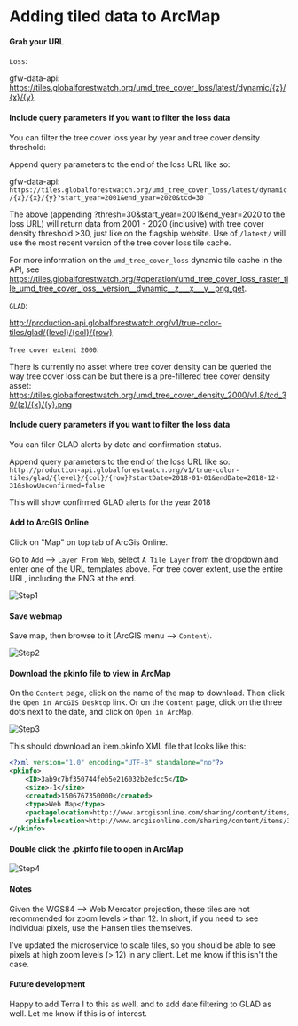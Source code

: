 # Adding tiled data to ArcMap


#### Grab your URL

`Loss`:

gfw-data-api: https://tiles.globalforestwatch.org/umd_tree_cover_loss/latest/dynamic/{z}/{x}/{y}

#### Include query parameters if you want to filter the loss data

You can filter the tree cover loss year by year and tree cover density threshold:

Append query parameters to the end of the loss URL like so:

gfw-data-api: `https://tiles.globalforestwatch.org/umd_tree_cover_loss/latest/dynamic/{z}/{x}/{y}?start_year=2001&end_year=2020&tcd=30`

The above (appending ?thresh=30&start_year=2001&end_year=2020 to the loss URL) will return  data from 2001 - 2020 (inclusive) with tree cover density threshold >30, just like on the flagship website. Use of `/latest/` will use the most recent version of the tree cover loss tile cache. 

For more information on the `umd_tree_cover_loss` dynamic tile cache in the API, see https://tiles.globalforestwatch.org/#operation/umd_tree_cover_loss_raster_tile_umd_tree_cover_loss__version__dynamic__z___x___y__png_get.


`GLAD`:

http://production-api.globalforestwatch.org/v1/true-color-tiles/glad/{level}/{col}/{row}


`Tree cover extent 2000`:

There is currently no asset where tree cover density can be queried the way tree cover loss can be but there is a pre-filtered tree cover density asset:
https://tiles.globalforestwatch.org/umd_tree_cover_density_2000/v1.8/tcd_30/{z}/{x}/{y}.png


#### Include query parameters if you want to filter the loss data

You can filer GLAD alerts by date and confirmation status.

Append query parameters to the end of the loss URL like so:
`http://production-api.globalforestwatch.org/v1/true-color-tiles/glad/{level}/{col}/{row}?startDate=2018-01-01&endDate=2018-12-31&showUnconfirmed=false`

This will show confirmed GLAD alerts for the year 2018

#### Add to ArcGIS Online

Click on "Map" on top tab of ArcGis Online.

Go to `Add` --> `Layer From Web`, select `A Tile Layer` from the dropdown and enter one of the URL templates above. For tree cover extent, use the entire URL, including the PNG at the end.

![Step1](images/step1.png)


#### Save webmap

Save map, then browse to it (ArcGIS menu  --> `Content`).

![Step2](images/step2.png)

#### Download the pkinfo file to view in ArcMap

On the `Content` page, click on the name of the map to download. Then click the `Open in ArcGIS Desktop` link. 
Or on the `Content` page, click on the three dots next to the date, and click on `Open in ArcMap`. 

![Step3](images/step3.png)

This should download an item.pkinfo XML file that looks like this:

```xml
<?xml version="1.0" encoding="UTF-8" standalone="no"?>
<pkinfo>
	<ID>3ab9c7bf350744feb5e216032b2edcc5</ID>
	<size>-1</size>
	<created>1506767350000</created>
	<type>Web Map</type>
	<packagelocation>http://www.arcgisonline.com/sharing/content/items/3ab9c7bf350744feb5e216032b2edcc5/data</packagelocation>
	<pkinfolocation>http://www.arcgisonline.com/sharing/content/items/3ab9c7bf350744feb5e216032b2edcc5/item.pkinfo</pkinfolocation>
</pkinfo>
```

#### Double click the .pkinfo file to open in ArcMap

![Step4](images/step4.png)

#### Notes

Given the WGS84 --> Web Mercator projection, these tiles are not recommended for zoom levels > than 12. In short, if you need to see individual pixels, use the Hansen tiles themselves.

I've updated the microservice to scale tiles, so you should be able to see pixels at high zoom levels (> 12) in any client. Let me know if this isn't the case.

#### Future development

Happy to add Terra I to this as well, and to add date filtering to GLAD as well. Let me know if this is of interest.
